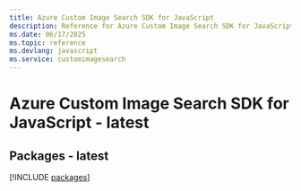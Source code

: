 ```yaml
---
title: Azure Custom Image Search SDK for JavaScript
description: Reference for Azure Custom Image Search SDK for JavaScript
ms.date: 06/17/2025
ms.topic: reference
ms.devlang: javascript
ms.service: customimagesearch
---
```

# Azure Custom Image Search SDK for JavaScript - latest
## Packages - latest
[!INCLUDE [packages](custom-image-search-index.md)]